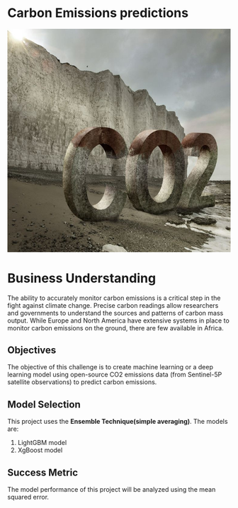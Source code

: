 # Carbon Emissions predictions
![Alt text](co2.jpg)
# Business Understanding
The ability to accurately monitor carbon emissions is a critical step in the fight against climate change. Precise carbon readings allow researchers and governments to understand the sources and patterns of carbon mass output. While Europe and North America have extensive systems in place to monitor carbon emissions on the ground, there are few available in Africa.

## Objectives
The objective of this challenge is to create machine learning or a deep learning model using open-source CO2 emissions data (from Sentinel-5P satellite observations) to predict carbon emissions.

## Model Selection
This project uses the **Ensemble Technique(simple averaging)**.
The models are:
1. LightGBM model
2. XgBoost model

## Success Metric
The model performance of this project will be analyzed using the mean squared error.


